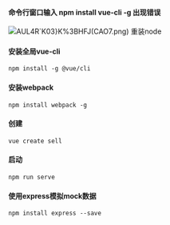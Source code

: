 #### 命令行窗口输入 npm install vue-cli -g 出现错误
![](https://github.com/qzssl/sell/blob/master/issue/images/)AUL4R`K03}K%3BHFJ(CAO7.png)
重装node
#### 安装全局vue-cli
`
npm install -g @vue/cli
`
#### 安装webpack
`
npm install webpack -g
`
#### 创建
`
vue create sell
`
#### 启动
`
 npm run serve
`
#### 使用express模拟mock数据
`
npm install express --save
`
